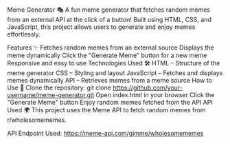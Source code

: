 Meme Generator 🎭
A fun meme generator that fetches random memes from an external API at the click of a button! Built using HTML, CSS, and JavaScript, this project allows users to generate and enjoy memes effortlessly.

Features ✨
Fetches random memes from an external source
Displays the meme dynamically
Click the "Generate Meme" button for a new meme
Responsive and easy to use
Technologies Used 🛠️
HTML – Structure of the meme generator
CSS – Styling and layout
JavaScript – Fetches and displays memes dynamically
API – Retrieves memes from a meme source
How to Use 🚀
Clone the repository:
git clone https://github.com/your-username/meme-generator.git
Open index.html in your browser
Click the "Generate Meme" button
Enjoy random memes fetched from the API
API Used 🌍
This project uses the Meme API to fetch random memes from r/wholesomememes.

API Endpoint Used:
https://meme-api.com/gimme/wholesomememes
